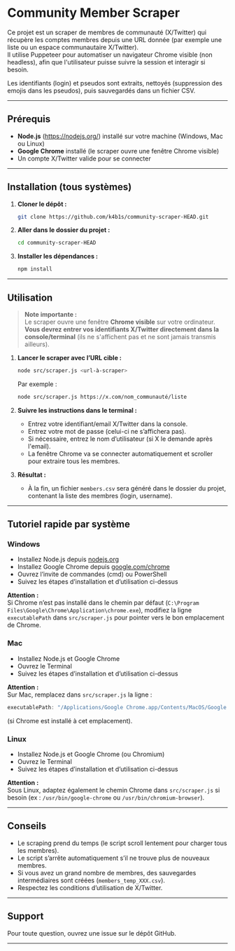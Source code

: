 # Community Member Scraper

Ce projet est un scraper de membres de communauté (X/Twitter) qui récupère les comptes membres depuis une URL donnée (par exemple une liste ou un espace communautaire X/Twitter).  
Il utilise Puppeteer pour automatiser un navigateur Chrome visible (non headless), afin que l'utilisateur puisse suivre la session et interagir si besoin.

Les identifiants (login) et pseudos sont extraits, nettoyés (suppression des emojis dans les pseudos), puis sauvegardés dans un fichier CSV.

---

## Prérequis

- **Node.js** (https://nodejs.org/) installé sur votre machine (Windows, Mac ou Linux)
- **Google Chrome** installé (le scraper ouvre une fenêtre Chrome visible)
- Un compte X/Twitter valide pour se connecter

---

## Installation (tous systèmes)

1. **Cloner le dépôt :**
   ```bash
   git clone https://github.com/k4b1s/community-scraper-HEAD.git
   ```

2. **Aller dans le dossier du projet :**
   ```bash
   cd community-scraper-HEAD
   ```

3. **Installer les dépendances :**
   ```bash
   npm install
   ```

---

## Utilisation

> **Note importante :**  
> Le scraper ouvre une fenêtre **Chrome visible** sur votre ordinateur.  
> **Vous devrez entrer vos identifiants X/Twitter directement dans la console/terminal** (ils ne s'affichent pas et ne sont jamais transmis ailleurs).

1. **Lancer le scraper avec l’URL cible :**
   ```bash
   node src/scraper.js <url-à-scraper>
   ```
   Par exemple :
   ```bash
   node src/scraper.js https://x.com/nom_communauté/liste
   ```

2. **Suivre les instructions dans le terminal :**
   - Entrez votre identifiant/email X/Twitter dans la console.
   - Entrez votre mot de passe (celui-ci ne s’affichera pas).
   - Si nécessaire, entrez le nom d’utilisateur (si X le demande après l'email).
   - La fenêtre Chrome va se connecter automatiquement et scroller pour extraire tous les membres.

3. **Résultat :**
   - À la fin, un fichier `members.csv` sera généré dans le dossier du projet, contenant la liste des membres (login, username).

---

## Tutoriel rapide par système

### Windows

- Installez Node.js depuis [nodejs.org](https://nodejs.org/)
- Installez Google Chrome depuis [google.com/chrome](https://www.google.com/chrome/)
- Ouvrez l’invite de commandes (cmd) ou PowerShell
- Suivez les étapes d’installation et d’utilisation ci-dessus

**Attention :**  
Si Chrome n’est pas installé dans le chemin par défaut (`C:\Program Files\Google\Chrome\Application\chrome.exe`), modifiez la ligne `executablePath` dans `src/scraper.js` pour pointer vers le bon emplacement de Chrome.

### Mac

- Installez Node.js et Google Chrome
- Ouvrez le Terminal
- Suivez les étapes d’installation et d’utilisation ci-dessus

**Attention :**  
Sur Mac, remplacez dans `src/scraper.js` la ligne :
```js
executablePath: "/Applications/Google Chrome.app/Contents/MacOS/Google Chrome",
```
(si Chrome est installé à cet emplacement).

### Linux

- Installez Node.js et Google Chrome (ou Chromium)
- Ouvrez le Terminal
- Suivez les étapes d’installation et d’utilisation ci-dessus

**Attention :**  
Sous Linux, adaptez également le chemin Chrome dans `src/scraper.js` si besoin (ex : `/usr/bin/google-chrome` ou `/usr/bin/chromium-browser`).

---

## Conseils

- Le scraping prend du temps (le script scroll lentement pour charger tous les membres).
- Le script s’arrête automatiquement s’il ne trouve plus de nouveaux membres.
- Si vous avez un grand nombre de membres, des sauvegardes intermédiaires sont créées (`members_temp_XXX.csv`).
- Respectez les conditions d’utilisation de X/Twitter.

---

## Support

Pour toute question, ouvrez une issue sur le dépôt GitHub.

---
